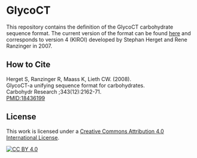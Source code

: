 # GlycoCT
This repository contains the definition of the GlycoCT carbohydrate sequence format. The current version of the format can be found 
[here](GlycoCT.pdf) and corresponds to version 4 (KIROI) developed by Stephan Herget and Rene Ranzinger in 2007.

## How to Cite
Herget S, Ranzinger R, Maass K, Lieth CW. (2008).  
GlycoCT-a unifying sequence format for carbohydrates.  
Carbohydr Research ;343(12):2162-71.  
[PMID:18436199](https://pubmed.ncbi.nlm.nih.gov/18436199/)

## License
This work is licensed under a [Creative Commons Attribution 4.0 International License](http://creativecommons.org/licenses/by/4.0/).

[![CC BY 4.0](https://i.creativecommons.org/l/by/4.0/88x31.png)](http://creativecommons.org/licenses/by/4.0/)

